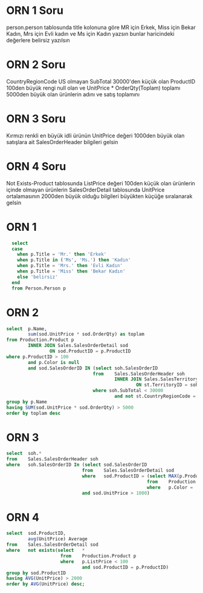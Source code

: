 # ORN 1 Soru

person.person tablosunda title kolonuna göre MR için Erkek, Miss için Bekar Kadın, Mrs için Evli kadın ve Ms için Kadın yazsın bunlar haricindeki değerlere belirsiz yazılsın

# ORN 2 Soru

CountryRegionCode US olmayan SubTotal 30000'den küçük olan ProductID 100den büyük  rengi null olan  ve UnitPrice * OrderQty(Toplam) toplamı 5000den büyük olan ürünlerin adını ve satış toplamını

# ORN 3 Soru

Kırmızı renkli en büyük idli ürünün UnitPrice değeri 1000den büyük olan satışlara ait  SalesOrderHeader bilgileri gelsin

# ORN 4 Soru

Not Exists-Product tablosunda ListPrice değeri 100den küçük olan ürünlerin içinde olmayan ürünlerin SalesOrderDetail tablosunda UnitPrice ortalamasının 2000den büyük olduğu bilgileri büyükten küçüğe sıralanarak gelsin


# ORN 1

```sql
  select  
  case
    when p.Title = 'Mr.' then 'Erkek'
    when p.Title in ('Ms', 'Ms.') then 'Kadın'
    when p.Title = 'Mrs.' then 'Evli Kadın'
    when p.Title = 'Miss' then 'Bekar Kadın'
    else 'belirsiz'
  end
  from Person.Person p 
```

# ORN 2

```sql
select	p.Name, 
		sum(sod.UnitPrice * sod.OrderQty) as toplam
from Production.Product p
		INNER JOIN Sales.SalesOrderDetail sod
				ON sod.ProductID = p.ProductID
where p.ProductID > 100 
		and p.Color is null
		and sod.SalesOrderID IN (select	soh.SalesOrderID
								from	Sales.SalesOrderHeader soh
										INNER JOIN Sales.SalesTerritory st
												ON st.TerritoryID = soh.TerritoryID
								where soh.SubTotal < 30000
										and not st.CountryRegionCode = 'US')
group by p.Name
having SUM(sod.UnitPrice * sod.OrderQty) > 5000
order by toplam desc
```

# ORN 3

```sql
select	soh.*
from	Sales.SalesOrderHeader soh
where	soh.SalesOrderID In (select	sod.SalesOrderID 
							from	Sales.SalesOrderDetail sod 
							where	sod.ProductID = (select MAX(p.ProductID)
													from	Production.Product p
													where	p.Color = 'Red')
							and sod.UnitPrice > 1000)
```

# ORN 4

```sql
select	sod.ProductID, 
		avg(UnitPrice) Average
from	Sales.SalesOrderDetail sod 
where	not exists(select	*
					from	Production.Product p
					where	p.ListPrice < 100 
							and sod.ProductID = p.ProductID)
group by sod.ProductID
having AVG(UnitPrice) > 2000
order by AVG(UnitPrice) desc;
```
